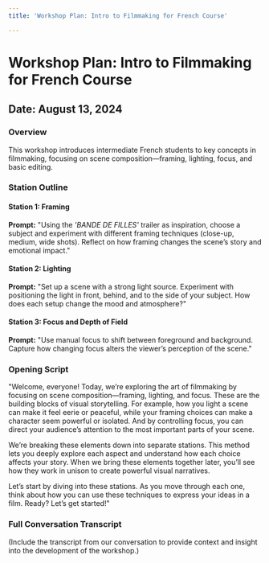 ```yaml
---
title: 'Workshop Plan: Intro to Filmmaking for French Course'

---
```


# Workshop Plan: Intro to Filmmaking for French Course
## Date: August 13, 2024

### Overview
This workshop introduces intermediate French students to key concepts in filmmaking, focusing on scene composition—framing, lighting, focus, and basic editing.

### Station Outline

#### Station 1: Framing
**Prompt:** 
"Using the *'BANDE DE FILLES'* trailer as inspiration, choose a subject and experiment with different framing techniques (close-up, medium, wide shots). Reflect on how framing changes the scene’s story and emotional impact."

#### Station 2: Lighting
**Prompt:** 
"Set up a scene with a strong light source. Experiment with positioning the light in front, behind, and to the side of your subject. How does each setup change the mood and atmosphere?"

#### Station 3: Focus and Depth of Field
**Prompt:** 
"Use manual focus to shift between foreground and background. Capture how changing focus alters the viewer’s perception of the scene."

### Opening Script

"Welcome, everyone! Today, we’re exploring the art of filmmaking by focusing on scene composition—framing, lighting, and focus. These are the building blocks of visual storytelling. For example, how you light a scene can make it feel eerie or peaceful, while your framing choices can make a character seem powerful or isolated. And by controlling focus, you can direct your audience’s attention to the most important parts of your scene.

We’re breaking these elements down into separate stations. This method lets you deeply explore each aspect and understand how each choice affects your story. When we bring these elements together later, you’ll see how they work in unison to create powerful visual narratives.

Let’s start by diving into these stations. As you move through each one, think about how you can use these techniques to express your ideas in a film. Ready? Let’s get started!"

### Full Conversation Transcript

(Include the transcript from our conversation to provide context and insight into the development of the workshop.)